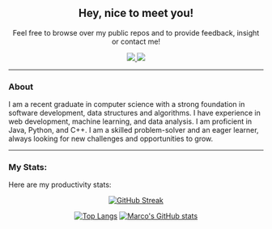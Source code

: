 <div id="header" align="center">

## Hey, nice to meet you!
Feel free to browse over my public repos and to provide feedback, insight or contact me!

<div id="badges">
<a href="http://www.linkedin.com/in/marco-ferraro-1182a1200/">
<img src="https://img.shields.io/badge/LinkedIn-blue?logo=linkedin&logoColor=white&style=for-the-badge"/>
</a>
<a href="mailto:mantofer2000@gmail.com">
<img src="https://img.shields.io/badge/Gmail-D14836?style=for-the-badge&logo=gmail&logoColor=white"/>
</a>
</div>
</div>

---
### About

I am a recent graduate in computer science with a strong foundation in software development, data structures and algorithms. I have experience in web development, machine learning, and data analysis. I am proficient in Java, Python, and C++. I am a skilled problem-solver and an eager learner, always looking for new challenges and opportunities to grow.

---
### My Stats:
Here are my productivity stats:

<div align="center">

[![GitHub Streak](https://github-readme-streak-stats.herokuapp.com?user=mantofer02)](https://git.io/streak-stats)

[![Top Langs](https://github-readme-stats.vercel.app/api/top-langs/?username=mantofer02)](https://github.com/anuraghazra/github-readme-stats)
[![Marco's GitHub stats](https://github-readme-stats.vercel.app/api?username=mantofer02)](https://github.com/anuraghazra/github-readme-stats)
</div>
